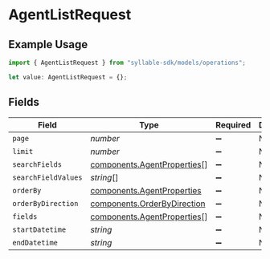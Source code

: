 # AgentListRequest

## Example Usage

```typescript
import { AgentListRequest } from "syllable-sdk/models/operations";

let value: AgentListRequest = {};
```

## Fields

| Field                                                                      | Type                                                                       | Required                                                                   | Description                                                                |
| -------------------------------------------------------------------------- | -------------------------------------------------------------------------- | -------------------------------------------------------------------------- | -------------------------------------------------------------------------- |
| `page`                                                                     | *number*                                                                   | :heavy_minus_sign:                                                         | N/A                                                                        |
| `limit`                                                                    | *number*                                                                   | :heavy_minus_sign:                                                         | N/A                                                                        |
| `searchFields`                                                             | [components.AgentProperties](../../models/components/agentproperties.md)[] | :heavy_minus_sign:                                                         | N/A                                                                        |
| `searchFieldValues`                                                        | *string*[]                                                                 | :heavy_minus_sign:                                                         | N/A                                                                        |
| `orderBy`                                                                  | [components.AgentProperties](../../models/components/agentproperties.md)   | :heavy_minus_sign:                                                         | N/A                                                                        |
| `orderByDirection`                                                         | [components.OrderByDirection](../../models/components/orderbydirection.md) | :heavy_minus_sign:                                                         | N/A                                                                        |
| `fields`                                                                   | [components.AgentProperties](../../models/components/agentproperties.md)[] | :heavy_minus_sign:                                                         | N/A                                                                        |
| `startDatetime`                                                            | *string*                                                                   | :heavy_minus_sign:                                                         | N/A                                                                        |
| `endDatetime`                                                              | *string*                                                                   | :heavy_minus_sign:                                                         | N/A                                                                        |